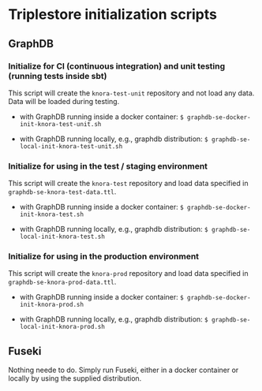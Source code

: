 # Triplestore initialization scripts

## GraphDB

### Initialize for CI (continuous integration) and unit testing (running tests inside sbt)

This script will create the ``knora-test-unit`` repository and not load any data. Data will be loaded during testing.

 - with GraphDB running inside a docker container:
 ```$ graphdb-se-docker-init-knora-test-unit.sh```
 
 - with GraphDB running locally, e.g., graphdb distribution:
 ```$ graphdb-se-local-init-knora-test-unit.sh ```
 
 
### Initialize for using in the test / staging environment 

This script will create the ``knora-test`` repository and load data specified in ``graphdb-se-knora-test-data.ttl``.

 - with GraphDB running inside a docker container:
 ```$ graphdb-se-docker-init-knora-test.sh```
 
 - with GraphDB running locally, e.g., graphdb distribution:
 ```$ graphdb-se-local-init-knora-test.sh ```
 

### Initialize for using in the production environment 

This script will create the ``knora-prod`` repository and load data specified in ``graphdb-se-knora-prod-data.ttl``.

 - with GraphDB running inside a docker container:
 ```$ graphdb-se-docker-init-knora-prod.sh```
 
 - with GraphDB running locally, e.g., graphdb distribution:
 ```$ graphdb-se-local-init-knora-prod.sh ```
 

## Fuseki

Nothing neede to do. Simply run Fuseki, either in a docker container or locally by using the supplied distribution.